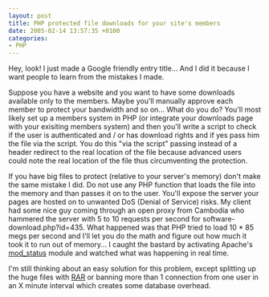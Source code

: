 ```yaml
---
layout: post
title: PHP protected file downloads for your site's members
date: 2005-02-14 13:57:35 +0100
categories:
- PHP
---
```

Hey, look! I just made a Google friendly entry title... And I did it because I want people to learn from the mistakes I made.

Suppose you have a website and you want to have some downloads available only to the members. Maybe you'll manually approve each member to protect your bandwidth and so on... What do you do? You'll most likely set up a members system in PHP (or integrate your downloads page with your exisiting members system) and then you'll write a script to check if the user is authenticated and / or has download rights and if yes pass him the file via the script. You do this "via the script" passing instead of a header redirect to the real location of the file because advanced users could note the real location of the file thus circumventing the protection.

If you have big files to protect (relative to your server's memory) don't make the same mistake I did. Do not use any PHP function that loads the file into the memory and than passes it on to the user. You'll expose the server your pages are hosted on to unwanted DoS (Denial of Service) risks. My client had some nice guy coming through an open proxy from Cambodia who hammered the server with 5 to 10 requests per second for software-download.php?id=435. What happened was that PHP tried to load 10 * 85 megs per second and I'll let you do the math and figure out how much it took it to run out of memory... I caught the bastard by activating Apache's <a href="http://httpd.apache.org/docs/mod/mod_status.html" title="Apache module mod_status">mod_status</a> module and watched what was happening in real time.

I'm still thinking about an easy solution for this problem, except splitting up the huge files with <a href="http://www.rarlab.com/" title="WinRAR archiver, a powerful tool to process RAR and ZIP files">RAR</a> or banning more than 1 connection from one user in an X minute interval which creates some database overhead.

